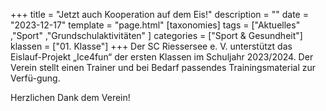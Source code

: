 +++
title = "Jetzt auch Kooperation auf dem Eis!"
description = ""
date = "2023-12-17"
template = "page.html"
[taxonomies]
tags = ["Aktuelles" ,"Sport" ,"Grundschulaktivitäten" ]
categories = ["Sport & Gesundheit"]
klassen = ["01. Klasse"]
+++
Der SC Riessersee e. V. unterstützt das Eislauf-Projekt „Ice4fun“ der ersten Klassen im Schuljahr 2023/2024. Der Verein stellt einen Trainer und bei Bedarf passendes Trainingsmaterial zur Verfü-gung.

Herzlichen Dank dem Verein!

<!-- more -->

